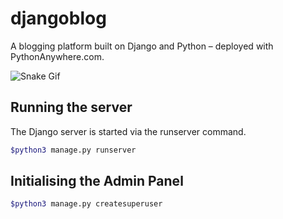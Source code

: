 # djangoblog

A blogging platform built on Django and Python – deployed with PythonAnywhere.com.

![Snake Gif](https://i0.wp.com/europeisnotdead.com/wp-content/uploads/2020/05/Czechia-European-Animal-Related-Idioms-Dráždit-hada-bosou-nohou.gif?fit=300%2C300&ssl=1)

## Running the server

The Django server is started via the runserver command.

```bash
$python3 manage.py runserver
```

## Initialising the Admin Panel

```bash
$python3 manage.py createsuperuser
```
